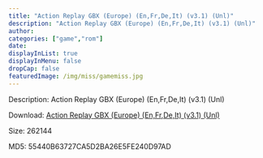 ```yaml
---
title: "Action Replay GBX (Europe) (En,Fr,De,It) (v3.1) (Unl)"
description: "Action Replay GBX (Europe) (En,Fr,De,It) (v3.1) (Unl)"
author: 
categories: ["game","rom"]
date: 
displayInList: true
displayInMenu: false
dropCap: false
featuredImage: /img/miss/gamemiss.jpg
---
```


Description: Action Replay GBX (Europe) (En,Fr,De,It) (v3.1) (Unl)

Download: <a style="text-decoration:underline;" href="https://mega.nz/#!HSRWXQpD!YjjRrjzeGsIIh0obDsljyGwUMjN4E-UeGrclLFHX9Gk" target = "_blank" rel = "nofollow" > Action Replay GBX (Europe) (En,Fr,De,It) (v3.1) (Unl)</a>

Size: 262144

MD5: 55440B63727CA5D2BA26E5FE240D97AD

